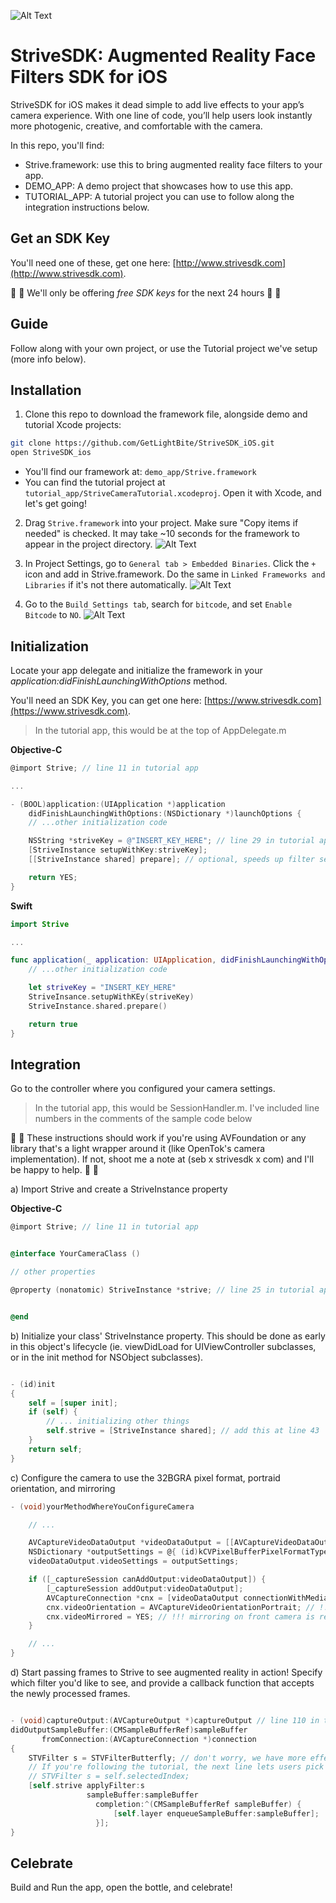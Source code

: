 ![Alt Text](http://imgur.com/0LBJMTL.gif)

# StriveSDK: Augmented Reality Face Filters SDK for iOS

StriveSDK for iOS makes it dead simple to add live effects to your app’s camera experience. With one line of code, you’ll help users look instantly more photogenic, creative, and comfortable with the camera.


In this repo, you'll find:
- Strive.framework: use this to bring augmented reality face filters to your app.
- DEMO_APP: A demo project that showcases how to use this app.
- TUTORIAL_APP: A tutorial project you can use to follow along the integration instructions below.

## Get an SDK Key

You'll need one of these, get one here: [http://www.strivesdk.com](http://www.strivesdk.com). 

:rotating_light: :rotating_light: We'll only be offering *free SDK keys* for the next 24 hours :rotating_light: :rotating_light:


## Guide

Follow along with your own project, or use the Tutorial project we've setup (more info below).

## Installation

1. Clone this repo to download the framework file, alongside demo and tutorial Xcode projects:

```bash
git clone https://github.com/GetLightBite/StriveSDK_iOS.git
open StriveSDK_ios
```
- You'll find our framework at: `demo_app/Strive.framework`
- You can find the tutorial project at `tutorial_app/StriveCameraTutorial.xcodeproj`. Open it with Xcode, and let's get going!


2. Drag `Strive.framework` into your project. Make sure "Copy items if needed" is checked. It may take ~10 seconds for the framework to appear in the project directory.
![Alt Text](http://imgur.com/RvQLqJf.gif)


3. In  Project Settings, go to `General tab > Embedded Binaries`. Click the `+` icon and add in Strive.framework.  Do the same in `Linked Frameworks and Libraries` if it's not there automatically.
![Alt Text](http://i.imgur.com/90EojmL.gif)


4. Go to the `Build Settings tab`, search for `bitcode`, and set `Enable Bitcode` to `NO`.
![Alt Text](http://imgur.com/CNdcDIc.gif)


## Initialization

Locate your app delegate and initialize the framework in your *application:didFinishLaunchingWithOptions* method. 

You'll need an SDK Key, you can get one here: [https://www.strivesdk.com](https://www.strivesdk.com).

> In the tutorial app, this would be at the top of AppDelegate.m

**Objective-C**
```objective-c
@import Strive; // line 11 in tutorial app

...

- (BOOL)application:(UIApplication *)application
    didFinishLaunchingWithOptions:(NSDictionary *)launchOptions {
    // ...other initialization code

    NSString *striveKey = @"INSERT_KEY_HERE"; // line 29 in tutorial app
    [StriveInstance setupWithKey:striveKey];
    [[StriveInstance shared] prepare]; // optional, speeds up filter setup later

    return YES;
}
```

**Swift**
```swift
import Strive

...

func application(_ application: UIApplication, didFinishLaunchingWithOptions launchOptions: [UIApplicationLaunchOptionsKey: Any]?) -> Bool {
    // ...other initialization code

    let striveKey = "INSERT_KEY_HERE"
    StriveInsance.setupWithKEy(striveKey)
    StriveInstance.shared.prepare()

    return true
}
```

## Integration

Go to the controller where you configured your camera settings.

> In the tutorial app, this would be SessionHandler.m. I've included line numbers in the comments of the sample code below

:rotating_light: :rotating_light: These instructions should work if you're using AVFoundation or any library that's a light wrapper around it (like OpenTok's camera implementation). If not, shoot me a note at (seb x strivesdk x com) and I'll be happy to help. :rotating_light: :rotating_light:

a) Import Strive and create a StriveInstance property

**Objective-C**
```objective-c
@import Strive; // line 11 in tutorial app


@interface YourCameraClass ()

// other properties

@property (nonatomic) StriveInstance *strive; // line 25 in tutorial app


@end

```

b) Initialize your class' StriveInstance property. This should be done as early in this object's lifecycle (ie. viewDidLoad for UIViewController subclasses, or in the init method for NSObject subclasses).

```objective-c

- (id)init
{
    self = [super init];
    if (self) {
        // ... initializing other things
        self.strive = [StriveInstance shared]; // add this at line 43
    }
    return self;
}


```

c) Configure the camera to use the 32BGRA pixel format, portraid orientation, and mirroring

```objective-c
- (void)yourMethodWhereYouConfigureCamera

    // ...

    AVCaptureVideoDataOutput *videoDataOutput = [[AVCaptureVideoDataOutput alloc] init]; // line 67 in tutorial app
    NSDictionary *outputSettings = @{ (id)kCVPixelBufferPixelFormatTypeKey : [NSNumber numberWithInteger:kCVPixelFormatType_32BGRA]}; // !!! make sure to use 32BGRA for the pixel format
    videoDataOutput.videoSettings = outputSettings; 

    if ([_captureSession canAddOutput:videoDataOutput]) {
        [_captureSession addOutput:videoDataOutput];
        AVCaptureConnection *cnx = [videoDataOutput connectionWithMediaType:AVMediaTypeVideo];
        cnx.videoOrientation = AVCaptureVideoOrientationPortrait; // !!! make sure to use Portrait mode
        cnx.videoMirrored = YES; // !!! mirroring on front camera is recommended
    }

    // ...
}

```

d) Start passing frames to Strive to see augmented reality in action! Specify which filter you'd like to see, and provide a callback function that accepts the newly processed frames.

```objective-c

- (void)captureOutput:(AVCaptureOutput *)captureOutput // line 110 in tutorial app
didOutputSampleBuffer:(CMSampleBufferRef)sampleBuffer
       fromConnection:(AVCaptureConnection *)connection
{
    STVFilter s = STVFilterButterfly; // don't worry, we have more effects ;)
    // If you're following the tutorial, the next line lets users pick the filter
    // STVFilter s = self.selectedIndex;
    [self.strive applyFilter:s
                 sampleBuffer:sampleBuffer
                   completion:^(CMSampleBufferRef sampleBuffer) {
                       [self.layer enqueueSampleBuffer:sampleBuffer];
                   }];
}

```

## Celebrate

Build and Run the app, open the bottle, and celebrate!


